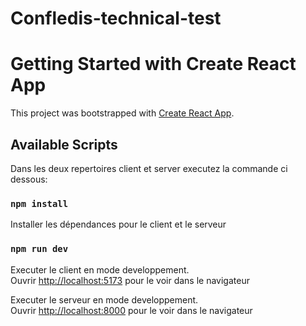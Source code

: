 # Confledis-technical-test

# Getting Started with Create React App

This project was bootstrapped with [Create React App](https://github.com/facebook/create-react-app).

## Available Scripts

Dans les deux repertoires client et server executez la commande ci dessous:

### `npm install`

Installer les dépendances pour le client et le serveur

### `npm run dev`

Executer le client en mode developpement.\
Ouvrir [http://localhost:5173](http://localhost:5173) pour le voir dans le navigateur

Executer le serveur en mode developpement.\
Ouvrir [http://localhost:8000](http://localhost:8000) pour le voir dans le navigateur

